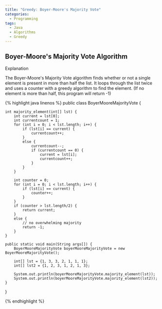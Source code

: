 ```yaml
---
title: "Greedy: Boyer-Moore's Majority Vote"
categories:
  - Programming
tags:
  - Java
  - Algorithms
  - Greedy
---
```


## Boyer-Moore's Majority Vote Algorithm

Explanation

The Boyer-Moore's Majority Vote algorithm finds whether or not a single element is present in more than half the list. It loops through the list twice and uses a counter with a greedy algorithm to find the element. (If no element is more than half, this program will return -1)

{% highlight java linenos %}
public class BoyerMooreMajorityVote {

    int majority_element(int[] lst) {
        int current = lst[0];
        int currentcount = 1;
        for (int i = 0; i < lst.length; i++) {
            if (lst[i] == current) {
                currentcount++;
            }
            else {
                currentcount--;
                if (currentcount == 0) {
                    current = lst[i];
                    currentcount++;
                }
            }
        }

        int counter = 0;
        for (int i = 0; i < lst.length; i++) {
            if (lst[i] == current) {
                counter++;
            }
        }
        if (counter > lst.length/2) {
            return current;
        }
        else {
            // no overwhelming majority
            return -1;
        }
    }

    public static void main(String args[]) {
        BoyerMooreMajorityVote boyerMooreMajorityVote = new BoyerMooreMajorityVote();

        int[] lst = {1, 3, 3, 2, 1, 1, 1};
        int[] lst2 = {1, 2, 3, 1, 2, 1, 3};

        System.out.println(boyerMooreMajorityVote.majority_element(lst));
        System.out.println(boyerMooreMajorityVote.majority_element(lst2));
    }
}

{% endhighlight %}
